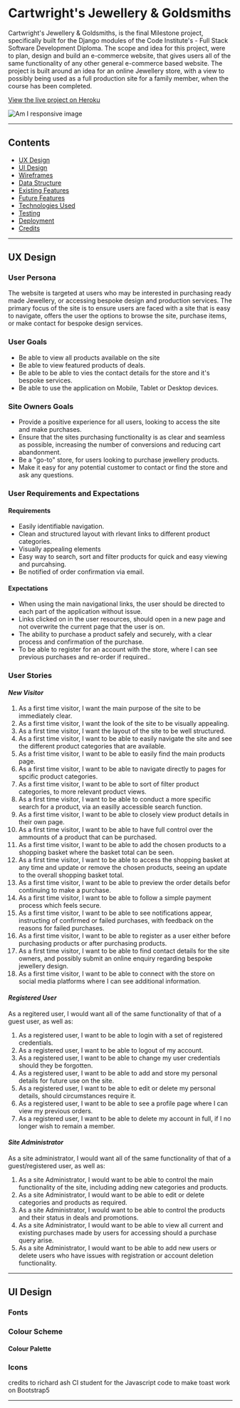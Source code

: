 # **Cartwright's Jewellery & Goldsmiths**

Cartwright's Jewellery & Goldsmiths, is the final Milestone project, specifically built for the Django modules of the Code Institute's - Full Stack Software Development Diploma. The scope and idea for this project, were to plan, design and build an e-commerce website, that gives users all of the same functionality of any other general e-commerce based website. The project is built around an idea for an online Jewellery store, with a view to possibly being used as a full production site for a family member, when the course has been completed.

[View the live project on Heroku]()

![Am I responsive image]()

---
## **Contents**

- [UX Design](#ux-design)
- [UI Design](#ux-design)
- [Wireframes](#wireframes)
- [Data Structure](#data-structure) 
- [Existing Features](#existing-features)
- [Future Features](#future-features)
- [Technologies Used](#technologies-used)
- [Testing](#testing)
- [Deployment](#deployment)
- [Credits](#credits)

---

## **UX Design**

### **User Persona**

The website is targeted at users who may be interested in purchasing ready made Jewellery, or accessing bespoke design and production services. The primary focus of the site is to ensure users are faced with a site that is easy to navigate, offers the user the options to browse the site, purchase items, or make contact for bespoke design services.


### **User Goals**

- Be able to view all products available on the site
- Be able to view featured products of deals.
- Be able to be able to vies the contact details for the store and it's bespoke services.
- Be able to use the application on Mobile, Tablet or Desktop devices. 

### **Site Owners Goals**

- Provide a positive experience for all users, looking to access the site and make purchases.
- Ensure that the sites purchasing functionality is as clear and seamless as possible, increasing the number of conversions and reducing cart abandonment.
- Be a "go-to" store, for users looking to purchase jewellery products.
- Make it easy for any potential customer to contact or find the store and ask any questions. 


### **User Requirements and Expectations**
#### Requirements 

- Easily identifiable navigation.
- Clean and structured layout with rlevant links to different product categories.
- Visually appealing elements
- Easy way to search, sort and filter products for quick and easy viewing and purcahsing.
- Be notified of order confirmation via email.

#### Expectations

- When using the main navigational links, the user should be directed to each part of the application without issue.
- Links clicked on in the user resources, should open in a new page and not overwrite the current page that the user is on.
- The ability to purchase a product safely and securely, with a clear process and confirmation of the purchase.
- To be able to register for an account with the store, where I can see previous purchases and re-order if required..

### **User Stories**

#### *New Visitor*
1. As a first time visitor, I want the main purpose of the site to be immediately clear.
2. As a first time visitor, I want the look of the site to be visually appealing.
3. As a first time visitor, I want the layout of the site to be well structured.
4. As a first time visitor, I want to be able to easily navigate the site and see the different product categories that are available.
5. As a frist time visitor, I want to be able to easily find the main products page.
7. As a first time visitor, I want to be able to navigate directly to pages for spcific product categories.
8. As a first time visitor, I want to be able to sort of filter product categories, to more relevant product views.
9. As a first time visitor, I want to be able to conduct a more specific search for a product, via an easilly accessible search function.
10. As a first time visitor, I want to be able to closely view product details in their own page.
11. As a first time visitor, I want to be able to have full control over the ammounts of a product that can be purchased.
12. As a first time visitor, I want to be able to add the chosen products to a shopping basket where the basket total can be seen.
13. As a first time visitor, I want to be able to access the shopping basket at any time and update or remove the chosen products, seeing an update to the overall shopping basket total.
14. As a first time visitor, I want to be able to preview the order details befor continuing to make a purchase.
14. As a first time visitor, I want to be able to follow a simple payment process which feels secure.
14. As a first time visitor, I want to be able to see notifications appear, instructing of confirmed or failed purchases, with feedback on the reasons for failed purchases.
14. As a first time visitor, I want to be able to register as a user either before purchasing products or after purchasing products. 
14. As a first time visitor, I want to be able to find contact details for the site owners, and possibly submit an online enquiry regarding bespoke jewellery design. 
14. As a first time visitor, I want to be able to connect with the store on social media platforms where I can see additional information.

#### *Registered User*

As a regitered user, I would want all of the same functionality of that of a guest user, as well as:

1. As a registered user, I want to be able to login with a set of registered credentials.
2. As a registered user, I want to be able to logout of my account.
3. As a registered user, I want to be able to change my user credentials should they be forgotten.
4. As a registered user, I want to be able to add and store my personal details for future use on the site.
5. As a registered user, I want to be able to edit or delete my personal details, should circumstances require it.
6. As a registered user, I want to be able to see a profile page where I can view my previous orders.
8. As a registered user, I want to be able to delete my account in full, if I no longer wish to remain a member.

#### *Site Administrator*

As a site administrator, I would want all of the same functionality of that of a guest/registered user, as well as:

1. As a site Administrator, I would want to be able to control the main functionality of the site, including adding new categories and products.
2. As a site Administrator, I would want to be able to edit or delete categories and products as required.
3. As a site Administrator, I would want to be able to control the products and their status in deals and promotions.
4. As a site Administrator, I would want to be able to view all current and existing purchases made by users for accessing should a purchase query arise.
5. As a site Administrator, I would want to be able to add new users or delete users who have issues with registration or account deletion functionality.

---

## **UI Design**

### Fonts


### Colour Scheme


#### **Colour Palette**



### Icons

credits to richard ash CI student for the Javascript code to make toast work on Bootstrap5

---